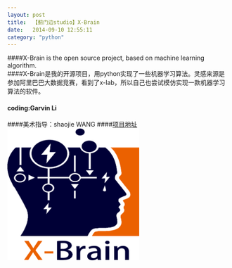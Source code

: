 ```yaml
---
layout: post
title:  【蓟门边studio】X-Brain
date:   2014-09-10 12:55:11
category: "python"
---
```

####X-Brain is the open source project, based on machine learning algorithm.  
####X-Brain是我的开源项目，用python实现了一些机器学习算法。灵感来源是参加阿里巴巴大数据竞赛，看到了x-lab，所以自己也尝试模仿实现一款机器学习算法的软件。
#### coding:Garvin Li  
####美术指导：shaojie WANG
####[项目地址](https://github.com/X-Brain)
<img src='/images/brain.png' width=300 height=300 align=center/> 

